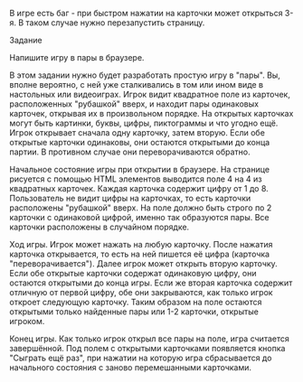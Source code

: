 В игре есть баг - при быстром нажатии на карточки может открыться 3-я. В таком случае нужно перезапустить страницу. 

Задание 

Напишите игру в пары в браузере.

В этом задании нужно будет разработать простую игру в "пары". Вы, вполне вероятно, с ней уже сталкивались в том или ином виде в настольных или видеоиграх. Игрок видит квадратное поле из карточек, расположенных "рубашкой" вверх, и находит пары одинаковых карточек, открывая их в произвольном порядке. На открытых карточках могут быть картинки, буквы, цифры, пиктограммы и что угодно ещё. Игрок открывает сначала одну карточку, затем вторую. Если обе открытые карточки одинаковы, они остаются открытыми до конца партии. В противном случае они переворачиваются обратно.



Начальное состояние игры при открытии в браузере. На странице рисуется с помощью HTML элементов выводится поле 4 на 4 из квадратных карточек. Каждая карточка содержит цифру от 1 до 8. Пользователь не видит цифры на карточках, то есть карточки расположены "рубашкой" вверх. На поле должно быть строго по 2 карточки с одинаковой цифрой, именно так образуются пары. Все карточки расположены в случайном порядке.



Ход игры. Игрок может нажать на любую карточку. После нажатия карточка открывается, то есть на ней пишется её цифра (карточка "переворачивается"). Далее игрок может открыть вторую карточку. Если обе открытые карточки содержат одинаковую цифру, они остаются открытыми до конца игры. Если же вторая карточка содержит отличную от первой цифру, обе они закрываются, как только игрок откроет следующую карточку. Таким образом на поле остаются открытыми только найденные пары или 1-2 карточки, открытые игроком.



Конец игры. Как только игрок открыл все пары на поле, игра считается завершённой. Под полем с открытыми карточками появляется кнопка "Сыграть ещё раз", при нажатии на которую игра сбрасывается до начального состояния с заново перемешанными карточками.
